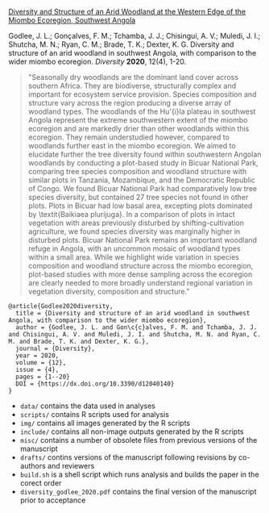 [Diversity and Structure of an Arid Woodland at the Western Edge of the Miombo Ecoregion, Southwest Angola](https://doi.org/10.3390/d12040140)

Godlee, J. L.; Gonçalves, F. M.; Tchamba, J. J.; Chisingui, A. V.; Muledi, J. I.; Shutcha, M. N.; Ryan, C. M.; Brade, T. K.; Dexter, K. G. Diversity and structure of an arid woodland in southwest Angola, with comparison to the wider miombo ecoregion. _Diversity_ __2020__, 12(4), 1-20. 

> "Seasonally dry woodlands are the dominant land cover across southern Africa. They are biodiverse, structurally complex and important for ecosystem service provision. Species composition and structure vary across the region producing a diverse array of woodland types. The woodlands of the Hu\'{i}la plateau in southwest Angola represent the extreme southwestern extent of the miombo ecoregion and are markedly drier than other woodlands within this ecoregion. They remain understudied however, compared to woodlands further east in the miombo ecoregion. We aimed to elucidate further the tree diversity found within southwestern Angolan woodlands by conducting a plot-based study in Bicuar National Park, comparing tree species composition and woodland structure with similar plots in Tanzania, Mozambique, and the Democratic Republic of Congo. We found Bicuar National Park had comparatively low tree species diversity, but contained 27 tree species not found in other plots. Plots in Bicuar had low basal area, excepting plots dominated by \textit{Baikiaea plurijuga}. In a comparison of plots in intact vegetation with areas previously disturbed by shifting-cultivation agriculture, we found species diversity was marginally higher in disturbed plots. Bicuar National Park remains an important woodland refuge in Angola, with an uncommon mosaic of woodland types within a small area. While we highlight wide variation in species composition and woodland structure across the miombo ecoregion, plot-based studies with more dense sampling across the ecoregion are clearly needed to more broadly understand regional variation in vegetation diversity, composition and structure."

```
@article{Godlee2020diversity,
  title = {Diversity and structure of an arid woodland in southwest Angola, with comparison to the wider miombo ecoregion},
  author = {Godlee, J. L. and Gon\c{c}alves, F. M. and Tchamba, J. J. and Chisingui, A. V. and Muledi, J. I. and Shutcha, M. N. and Ryan, C. M. and Brade, T. K. and Dexter, K. G.},
  journal = {Diversity},
  year = 2020,
  volume = {12},
  issue = {4},
  pages = {1--20}
  DOI = {https://dx.doi.org/10.3390/d12040140}
}
```

* `data/` contains the data used in analyses
* `scripts/` contains R scripts used for analysis
* `img/` contains all images generated by the R scripts
* `include/` contains all non-image outputs generated by the R scripts
* `misc/` contains a number of obsolete files from previous versions of the manuscript 
* `drafts/` contins versions of the manuscript following revisions by co-authors and reviewers 
* `build.sh` is a shell script which runs analysis and builds the paper in the corect order
* `diversity_godlee_2020.pdf` contains the final version of the manuscript prior to acceptance

